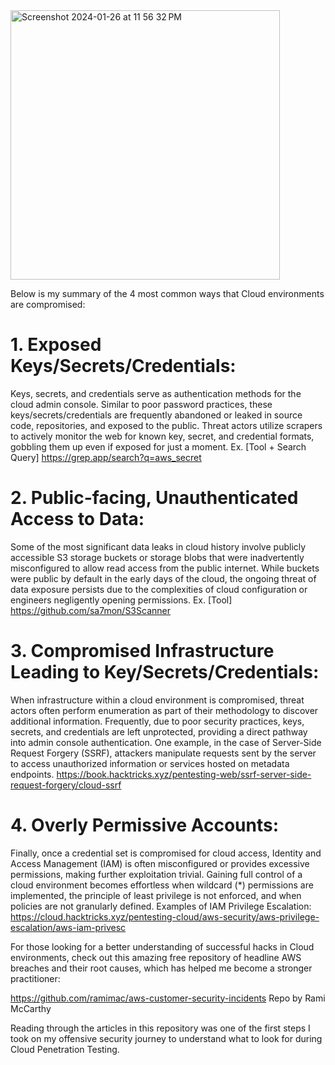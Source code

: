 <img width="431" alt="Screenshot 2024-01-26 at 11 56 32 PM" src="https://github.com/redskycyber/Cloud-Security/assets/157662722/f4e8bef4-ff4f-4567-b63f-f4bd5177b120">

Below is my summary of the 4 most common ways that Cloud environments are compromised:

# 1. Exposed Keys/Secrets/Credentials:
Keys, secrets, and credentials serve as authentication methods for the cloud admin console. Similar to poor password practices, these keys/secrets/credentials are frequently abandoned or leaked in source code,  repositories, and exposed to the public. Threat actors utilize scrapers to actively monitor the web for known key, secret, and credential formats, gobbling them up even if exposed for just a moment. 
Ex. [Tool + Search Query] https://grep.app/search?q=aws_secret

# 2. Public-facing, Unauthenticated Access to Data:
Some of the most significant data leaks in cloud history involve publicly accessible S3 storage buckets or storage blobs that were inadvertently misconfigured to allow read access from the public internet. While buckets were public by default in the early days of the cloud, the ongoing threat of data exposure persists due to the complexities of cloud configuration or engineers negligently opening permissions. 
Ex. [Tool] https://github.com/sa7mon/S3Scanner

# 3. Compromised Infrastructure Leading to Key/Secrets/Credentials:
When infrastructure within a cloud environment is compromised, threat actors often perform enumeration as part of their methodology to discover additional information. Frequently, due to poor security practices, keys, secrets, and credentials are left unprotected, providing a direct pathway into admin console authentication. One example, in the case of Server-Side Request Forgery (SSRF), attackers manipulate requests sent by the server to access unauthorized information or services hosted on metadata endpoints. https://book.hacktricks.xyz/pentesting-web/ssrf-server-side-request-forgery/cloud-ssrf

# 4. Overly Permissive Accounts:
Finally, once a credential set is compromised for cloud access, Identity and Access Management (IAM) is often misconfigured or provides excessive permissions, making further exploitation trivial. Gaining full control of a cloud environment becomes effortless when wildcard (*) permissions are implemented, the principle of least privilege is not enforced, and when policies are not granularly defined. Examples of IAM Privilege Escalation: https://cloud.hacktricks.xyz/pentesting-cloud/aws-security/aws-privilege-escalation/aws-iam-privesc

For those looking for a better understanding of successful hacks in Cloud environments, check out this amazing free repository of headline AWS breaches and their root causes, which has helped me become a stronger practitioner:

https://github.com/ramimac/aws-customer-security-incidents
Repo by Rami McCarthy

Reading through the articles in this repository was one of the first steps I took on my offensive security journey to understand what to look for during Cloud Penetration Testing.
